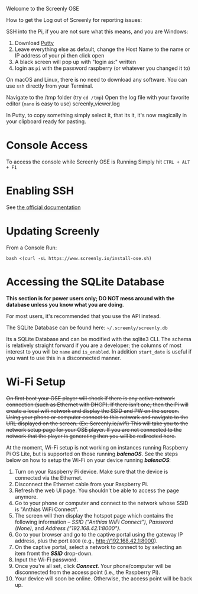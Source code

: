 Welcome to the Screenly OSE

How to get the Log out of Screenly for reporting issues:

SSH into the Pi, if you are not sure what this means, and you are Windows:

1. Download [Putty](http://www.chiark.greenend.org.uk/~sgtatham/putty/)
2. Leave everything else as default, change the Host Name to the name or IP address of your pi then click open
3. A black screen will pop up with "login as:" written
4. login as `pi` with the password raspberry (or whatever you changed it to)

On macOS and Linux, there is no need to download any software. You can use `ssh` directly from your Terminal.

Navigate to the /tmp folder (try `cd /tmp`)
Open the log file with your favorite editor (`nano` is easy to use) screenly_viewer.log

In Putty, to copy something simply select it, that its it, it's now magically in your clipboard ready for pasting.

# Console Access
To access the console while Screenly OSE is Running Simply hit `CTRL + ALT + F1`

# Enabling SSH

See [the official documentation](https://www.raspberrypi.org/documentation/remote-access/ssh/)

# Updating Screenly
From a Console Run:

`bash <(curl -sL https://www.screenly.io/install-ose.sh)`

# Accessing the SQLite Database

**This section is for power users only; DO NOT mess around with the database unless you know what you are doing**.

For most users, it's recommended that you use the API instead.

The SQLite Database can be found here: `~/.screenly/screenly.db`

Its a SQLite Database and can be modified with the sqlite3 CLI. The schema is relatively straight forward if you are a developer; the columns of most interest to you will be `name` and `is_enabled`. In addition `start_date` is useful if you want to use this in a disconnected manner.

# Wi-Fi Setup

~~On first boot your OSE player will check if there is any active network connection (such as Ethernet with DHCP). If there isn’t one, then the Pi will create a local wifi network and display the SSID and PW on the screen. Using your phone or computer connect to this network and navigate to the URL displayed on the screen. (Ex: Screenly.io/wifi)  This will take you to the network setup page for your OSE player. If you are not connected to the network that the player is generating then you will be redirected here.~~

At the moment, Wi-Fi setup is not working on instances running Raspberry Pi OS Lite, but is supported on those running **_balenaOS_**.
See the steps below on how to setup the Wi-Fi on your device running **_balenaOS_**:

1. Turn on your Raspberry Pi device. Make sure that the device is connected via the Ethernet.
2. Disconnect the Ethernet cable from your Raspberry Pi.
3. Refresh the web UI page. You shouldn't be able to access the page anymore.
4. Go to your phone or computer and connect to the network whose SSID is "Anthias WiFi Connect".
5. The screen will then display the hotspot page which contains the following information &ndash;
_SSID ("Anthias WiFi Connect")_, _Password (None)_, and _Address ("192.168.42.1:8000")_.
6. Go to your browser and go to the captive portal using the gateway IP address, plus the
port `8000` (e.g., http://192.168.42.1:8000).
7. On the captive portal, select a network to connect to by selecting an item fromt the **_SSID_** drop-down.
8. Input the Wi-Fi password.
9. Once you're all set, click **_Connect_**. Your phone/computer will be disconnected from the access point
(i.e., the Raspberry Pi).
10. Your device will soon be online. Otherwise, the access point will be back up.

